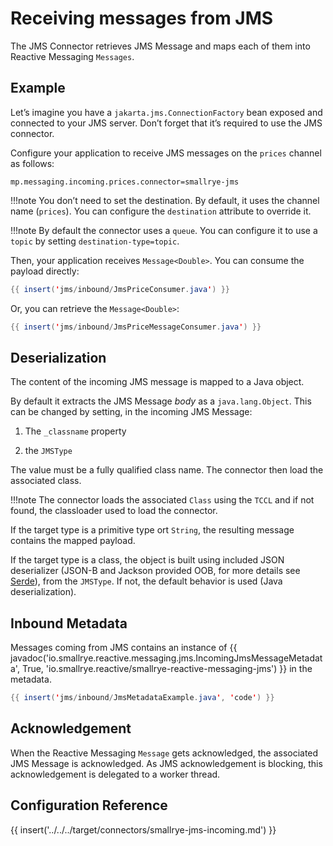 # Receiving messages from JMS

The JMS Connector retrieves JMS Message and maps each of them into
Reactive Messaging `Messages`.

## Example

Let’s imagine you have a `jakarta.jms.ConnectionFactory` bean exposed and
connected to your JMS server. Don’t forget that it’s required to use the
JMS connector.

Configure your application to receive JMS messages on the `prices`
channel as follows:

```properties
mp.messaging.incoming.prices.connector=smallrye-jms
```

!!!note
    You don’t need to set the destination. By default, it uses the channel
    name (`prices`). You can configure the `destination` attribute to
    override it.

!!!note
    By default the connector uses a `queue`. You can configure it to use a
    `topic` by setting `destination-type=topic`.

Then, your application receives `Message<Double>`. You can consume the
payload directly:

``` java
{{ insert('jms/inbound/JmsPriceConsumer.java') }}
```

Or, you can retrieve the `Message<Double>`:

``` java
{{ insert('jms/inbound/JmsPriceMessageConsumer.java') }}
```

## Deserialization

The content of the incoming JMS message is mapped to a Java object.

By default it extracts the JMS Message *body* as a `java.lang.Object`.
This can be changed by setting, in the incoming JMS Message:

1.  The `_classname` property

2.  the `JMSType`

The value must be a fully qualified class name. The connector then load
the associated class.

!!!note
    The connector loads the associated `Class` using the `TCCL` and if not
    found, the classloader used to load the connector.

If the target type is a primitive type ort `String`, the resulting
message contains the mapped payload.

If the target type is a class, the object is built using included JSON
deserializer (JSON-B and Jackson provided OOB, for more details see
[Serde](serde)), from the `JMSType`. If not, the default behavior is
used (Java deserialization).

## Inbound Metadata

Messages coming from JMS contains an instance of {{ javadoc('io.smallrye.reactive.messaging.jms.IncomingJmsMessageMetadata', True, 'io.smallrye.reactive/smallrye-reactive-messaging-jms') }}  in the metadata.

``` java
{{ insert('jms/inbound/JmsMetadataExample.java', 'code') }}
```

## Acknowledgement

When the Reactive Messaging `Message` gets acknowledged, the associated
JMS Message is acknowledged. As JMS acknowledgement is blocking, this
acknowledgement is delegated to a worker thread.

## Configuration Reference

{{ insert('../../../target/connectors/smallrye-jms-incoming.md') }}

